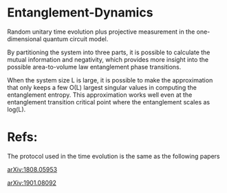 # Entanglement-Dynamics
Random unitary time evolution plus projective measurement in the one-dimensional quantum circuit model.

By partitioning the system into three parts, it is possible to calculate the mutual information 
and negativity, which provides more insight into the possible area-to-volume law entanglement phase transitions.

When the system size L is large, it is possible to make the approximation that only keeps a few O(L)
largest singular values in computing the entanglement entropy. This approximation works well even at the entanglement transition critical point where the entanglement scales as log(L).

# Refs:
The protocol used in the time evolution is the same as the following papers

[arXiv:1808.05953](https://arxiv.org/abs/1808.05953)

[arXiv:1901.08092](https://arxiv.org/abs/1901.08092)
